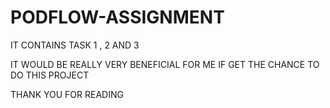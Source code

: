 # PODFLOW-ASSIGNMENT

IT CONTAINS TASK 1 , 2 AND 3

IT WOULD BE REALLY VERY BENEFICIAL FOR ME IF GET THE CHANCE TO DO THIS PROJECT

THANK YOU FOR READING
